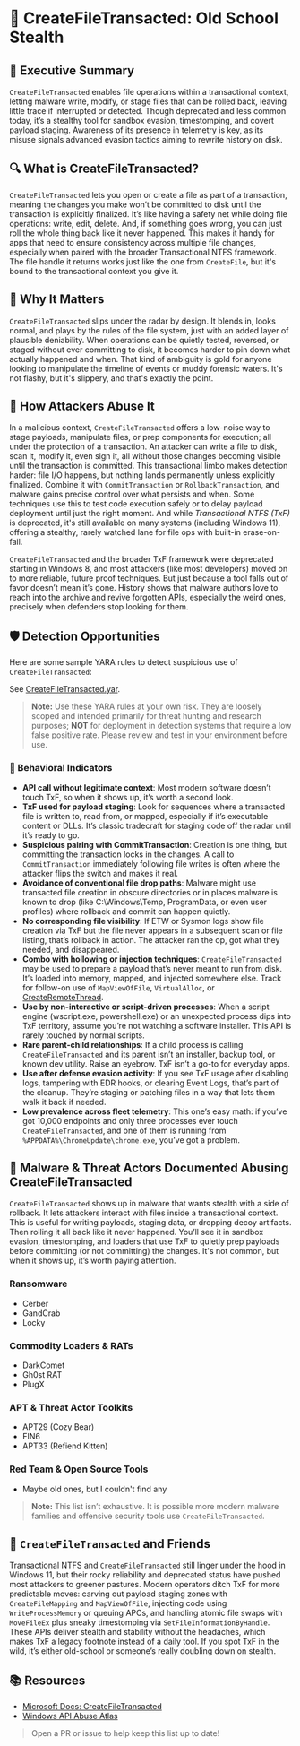 # 💾 CreateFileTransacted: Old School Stealth

## 🚀 Executive Summary
`CreateFileTransacted` enables file operations within a transactional context, letting malware write, modify, or stage files that can be rolled back, leaving little trace if interrupted or detected. Though deprecated and less common today, it’s a stealthy tool for sandbox evasion, timestomping, and covert payload staging. Awareness of its presence in telemetry is key, as its misuse signals advanced evasion tactics aiming to rewrite history on disk.

## 🔍 What is CreateFileTransacted?
`CreateFileTransacted` lets you open or create a file as part of a transaction, meaning the changes you make won’t be committed to disk until the transaction is explicitly finalized. It’s like having a safety net while doing file operations: write, edit, delete.  And, if something goes wrong, you can just roll the whole thing back like it never happened. This makes it handy for apps that need to ensure consistency across multiple file changes, especially when paired with the broader Transactional NTFS framework. The file handle it returns works just like the one from `CreateFile`, but it's bound to the transactional context you give it.

## 🚩 Why It Matters
`CreateFileTransacted` slips under the radar by design. It blends in, looks normal, and plays by the rules of the file system, just with an added layer of plausible deniability. When operations can be quietly tested, reversed, or staged without ever committing to disk, it becomes harder to pin down what actually happened and when. That kind of ambiguity is gold for anyone looking to manipulate the timeline of events or muddy forensic waters. It's not flashy, but it's slippery, and that's exactly the point.

## 🧬 How Attackers Abuse It
In a malicious context, `CreateFileTransacted` offers a low-noise way to stage payloads, manipulate files, or prep components for execution; all under the protection of a transaction. An attacker can write a file to disk, scan it, modify it, even sign it, all without those changes becoming visible until the transaction is committed. This transactional limbo makes detection harder: file I/O happens, but nothing lands permanently unless explicitly finalized. Combine it with `CommitTransaction` or `RollbackTransaction`, and malware gains precise control over what persists and when. Some techniques use this to test code execution safely or to delay payload deployment until just the right moment. And while *Transactional NTFS (TxF)* is deprecated, it's still available on many systems (including Windows 11), offering a stealthy, rarely watched lane for file ops with built-in erase-on-fail.

`CreateFileTransacted` and the broader TxF framework were deprecated starting in Windows 8, and most attackers (like most developers) moved on to more reliable, future proof techniques. But just because a tool falls out of favor doesn’t mean it’s gone. History shows that malware authors love to reach into the archive and revive forgotten APIs, especially the weird ones, precisely when defenders stop looking for them.

## 🛡️ Detection Opportunities

Here are some sample YARA rules to detect suspicious use of `CreateFileTransacted`:

See [CreateFileTransacted.yar](./CreateFileTransacted.yar).

> **Note:** Use these YARA rules at your own risk. They are loosely scoped and intended primarily for threat hunting and research purposes; **NOT** for deployment in detection systems that require a low false positive rate. Please review and test in your environment before use.

### 🐾 Behavioral Indicators
 - **API call without legitimate context**: Most modern software doesn’t touch TxF, so when it shows up, it’s worth a second look.
 - **TxF used for payload staging**: Look for sequences where a transacted file is written to, read from, or mapped, especially if it’s executable content or DLLs. It’s classic tradecraft for staging code off the radar until it’s ready to go.
 - **Suspicious pairing with CommitTransaction**: Creation is one thing, but committing the transaction locks in the changes. A call to `CommitTransaction` immediately following file writes is often where the attacker flips the switch and makes it real.
 - **Avoidance of conventional file drop paths**: Malware might use transacted file creation in obscure directories or in places malware is known to drop (like C:\Windows\Temp, ProgramData, or even user profiles) where rollback and commit can happen quietly.
 - **No corresponding file visibility**: If ETW or Sysmon logs show file creation via TxF but the file never appears in a subsequent scan or file listing, that’s rollback in action. The attacker ran the op, got what they needed, and disappeared.
 - **Combo with hollowing or injection techniques**: `CreateFileTransacted` may be used to prepare a payload that’s never meant to run from disk. It’s loaded into memory, mapped, and injected somewhere else. Track for follow-on use of `MapViewOfFile`, `VirtualAlloc`, or [CreateRemoteThread](https://github.com/danafaye/WindowsAPIAbuseAtlas/tree/main/KERNEL32/CreateRemoteThread).
 - **Use by non-interactive or script-driven processes**:
When a script engine (wscript.exe, powershell.exe) or an unexpected process dips into TxF territory, assume you’re not watching a software installer. This API is rarely touched by normal scripts.
 - **Rare parent-child relationships**: If a child process is calling `CreateFileTransacted` and its parent isn’t an installer, backup tool, or known dev utility. Raise an eyebrow. TxF isn’t a go-to for everyday apps.
 - **Use after defense evasion activity**: If you see TxF usage after disabling logs, tampering with EDR hooks, or clearing Event Logs, that’s part of the cleanup. They’re staging or patching files in a way that lets them walk it back if needed.
 - **Low prevalence across fleet telemetry**: This one’s easy math: if you’ve got 10,000 endpoints and only three processes ever touch `CreateFileTransacted`, and one of them is running from `%APPDATA%\ChromeUpdate\chrome.exe`, you’ve got a problem.

## 🦠 Malware & Threat Actors Documented Abusing CreateFileTransacted
`CreateFileTransacted` shows up in malware that wants stealth with a side of rollback. It lets attackers interact with files inside a transactional context. This is useful for writing payloads, staging data, or dropping decoy artifacts. Then rolling it all back like it never happened. You’ll see it in sandbox evasion, timestomping, and loaders that use TxF to quietly prep payloads before committing (or not committing) the changes. It's not common, but when it shows up, it’s worth paying attention.

### **Ransomware**
 - Cerber
 - GandCrab 
 - Locky

### **Commodity Loaders & RATs**
 - DarkComet
 - Gh0st RAT
 - PlugX

### **APT & Threat Actor Toolkits**
 - APT29 (Cozy Bear)
 - FIN6
 - APT33 (Refiend Kitten)

### **Red Team & Open Source Tools**
 - Maybe old ones, but I couldn't find any

> **Note:** This list isn’t exhaustive. It is possible more modern malware families and offensive security tools use `CreateFileTransacted`.

## 🧵 `CreateFileTransacted` and Friends
Transactional NTFS and `CreateFileTransacted` still linger under the hood in Windows 11, but their rocky reliability and deprecated status have pushed most attackers to greener pastures. Modern operators ditch TxF for more predictable moves: carving out payload staging zones with `CreateFileMapping` and `MapViewOfFile`, injecting code using `WriteProcessMemory` or queuing APCs, and handling atomic file swaps with `MoveFileEx` plus sneaky timestomping via `SetFileInformationByHandle`. These APIs deliver stealth and stability without the headaches, which makes TxF a legacy footnote instead of a daily tool. If you spot TxF in the wild, it’s either old-school or someone’s really doubling down on stealth.

## 📚 Resources
- [Microsoft Docs: CreateFileTransacted](https://learn.microsoft.com/en-us/windows/win32/api/winbase/nf-winbase-createfiletransacteda)
- [Windows API Abuse Atlas](https://github.com/danafaye/WindowsAPIAbuseAtlas)

> Open a PR or issue to help keep this list up to date!
